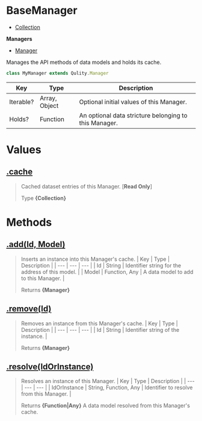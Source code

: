 
# BaseManager

* [Collection](https://github.com/QSmally/Qulity/blob/master/Documentation/Collection.md)

**Managers**
* [Manager](https://github.com/QSmally/Qulity/blob/master/Documentation/BaseManager.md)

Manages the API methods of data models and holds its cache.
```js
class MyManager extends Qulity.Manager
```

| Key | Type | Description |
| --- | --- | --- |
| Iterable? | Array, Object | Optional initial values of this Manager. |
| Holds? | Function | An optional data stricture belonging to this Manager. |



# Values
## [.cache](https://github.com/QSmally/Qulity/blob/master/lib/Managers/BaseManager.js#L16)
> Cached dataset entries of this Manager. [**Read Only**]
>
> Type **{Collection}**

# Methods
## [.add(Id, Model)](https://github.com/QSmally/Qulity/blob/master/lib/Managers/BaseManager.js#L45)
> Inserts an instance into this Manager's cache.
> | Key | Type | Description |
> | --- | --- | --- |
> | Id | String | Identifier string for the address of this model. |
> | Model | Function, Any | A data model to add to this Manager. |
>
> Returns **{Manager}** 

## [.remove(Id)](https://github.com/QSmally/Qulity/blob/master/lib/Managers/BaseManager.js#L60)
> Removes an instance from this Manager's cache.
> | Key | Type | Description |
> | --- | --- | --- |
> | Id | String | Identifier string of the instance. |
>
> Returns **{Manager}** 

## [.resolve(IdOrInstance)](https://github.com/QSmally/Qulity/blob/master/lib/Managers/BaseManager.js#L73)
> Resolves an instance of this Manager.
> | Key | Type | Description |
> | --- | --- | --- |
> | IdOrInstance | String, Function, Any | Identifier to resolve from this Manager. |
>
> Returns **{Function|Any}** A data model resolved from this Manager's cache.
